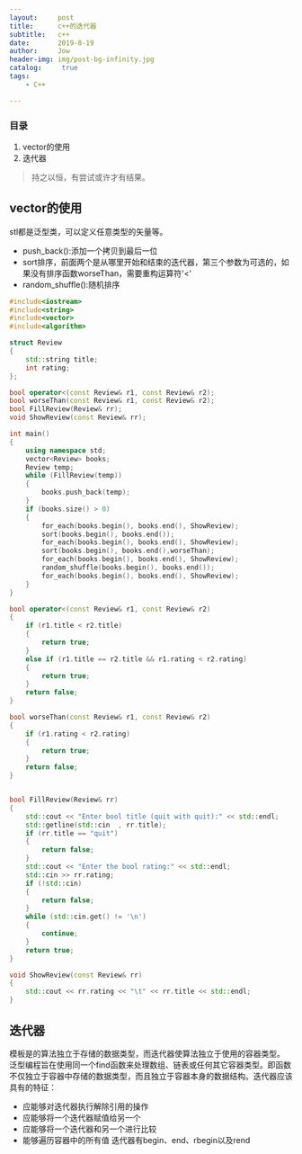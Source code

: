 ```yaml
---
layout:     post
title:      c++的迭代器
subtitle:   c++
date:       2019-8-19
author:     Jow
header-img: img/post-bg-infinity.jpg
catalog: 	 true 
tags:
    - C++

---
```


### 目录
1. vector的使用
2. 迭代器


> 持之以恒，有尝试或许才有结果。
## vector的使用
stl都是泛型类，可以定义任意类型的矢量等。
* push_back():添加一个拷贝到最后一位
* sort排序，前面两个是从哪里开始和结束的迭代器，第三个参数为可选的，如果没有排序函数worseThan，需要重构运算符'<'
* random_shuffle():随机排序
```c++
#include<iostream>
#include<string>
#include<vector>
#include<algorithm>

struct Review
{
	std::string title;
	int rating;
};

bool operator<(const Review& r1, const Review& r2);
bool worseThan(const Review& r1, const Review& r2);
bool FillReview(Review& rr);
void ShowReview(const Review& rr);

int main()
{
	using namespace std;
	vector<Review> books;
	Review temp;
	while (FillReview(temp))
	{
		books.push_back(temp);
	}
	if (books.size() > 0)
	{
		for_each(books.begin(), books.end(), ShowReview);
		sort(books.begin(), books.end());
		for_each(books.begin(), books.end(), ShowReview);
		sort(books.begin(), books.end(),worseThan);
		for_each(books.begin(), books.end(), ShowReview);
		random_shuffle(books.begin(), books.end());
		for_each(books.begin(), books.end(), ShowReview);
	}
}

bool operator<(const Review& r1, const Review& r2)
{
	if (r1.title < r2.title)
	{
		return true;
	}
	else if (r1.title == r2.title && r1.rating < r2.rating)
	{
		return true;
	}
	return false;
}

bool worseThan(const Review& r1, const Review& r2)
{
	if (r1.rating < r2.rating)
	{
		return true;
	}
	return false;
}


bool FillReview(Review& rr)
{
	std::cout << "Enter bool title (quit with quit):" << std::endl;
	std::getline(std::cin  , rr.title);
	if (rr.title == "quit")
	{
		return false;
	}
	std::cout << "Enter the bool rating:" << std::endl;
	std::cin >> rr.rating;
	if (!std::cin)
	{
		return false;
	}
	while (std::cin.get() != '\n')
	{
		continue;
	}
	return true;
}

void ShowReview(const Review& rr)
{
	std::cout << rr.rating << "\t" << rr.title << std::endl;
}

```

## 迭代器
模板是的算法独立于存储的数据类型，而迭代器使算法独立于使用的容器类型。
泛型编程旨在使用同一个find函数来处理数组、链表或任何其它容器类型。即函数不仅独立于容器中存储的数据类型，而且独立于容器本身的数据结构。迭代器应该具有的特征：
* 应能够对迭代器执行解除引用的操作
* 应能够将一个迭代器赋值给另一个
* 应能够将一个迭代器和另一个进行比较
* 能够遍历容器中的所有值
迭代器有begin、end、rbegin以及rend
